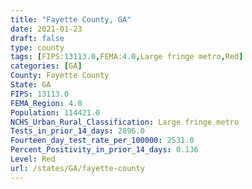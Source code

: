 ```yaml
---
title: "Fayette County, GA"
date: 2021-01-23
draft: false
type: county
tags: [FIPS:13113.0,FEMA:4.0,Large fringe metro,Red]
categories: [GA]
County: Fayette County
State: GA
FIPS: 13113.0
FEMA_Region: 4.0
Population: 114421.0
NCHS_Urban_Rural_Classification: Large fringe metro
Tests_in_prior_14_days: 2896.0
Fourteen_day_test_rate_per_100000: 2531.0
Percent_Positivity_in_prior_14_days: 0.136
Level: Red
url: /states/GA/fayette-county
---
```



